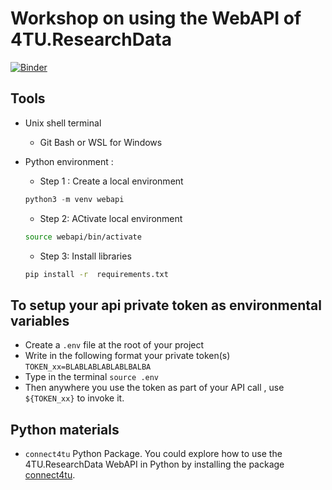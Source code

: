 # Workshop on using the WebAPI of 4TU.ResearchData

[![Binder](https://mybinder.org/badge_logo.svg)](https://mybinder.org/v2/gh/leilaicruz/WebAPI-TUD_ME-workshop/HEAD?urlpath=%2Fdoc%2Ftree%2FLive-coding-notebook.ipynb)

## Tools 

- Unix shell terminal 
    - Git Bash or WSL for Windows

- Python environment :

    - Step 1 : Create a local environment 

    ```python
    python3 -m venv webapi
    ```
    - Step 2: ACtivate local environment

    ```bash
    source webapi/bin/activate
    ```
    - Step 3: Install libraries

    ```bash
    pip install -r  requirements.txt
    ``` 

## To setup your api private token as environmental variables

- Create a `.env` file at the root of your project
- Write in the following format your private token(s) 
`TOKEN_xx=BLABLABLABLABLBALBA`
- Type in the terminal `source .env`
- Then anywhere you use the token as part of your API call , use `${TOKEN_xx}` to invoke it. 

## Python materials 

- `connect4tu` Python Package. You could explore how to use the 4TU.ResearchData WebAPI in Python by installing the package [connect4tu](https://github.com/leilaicruz/connect4tu). 